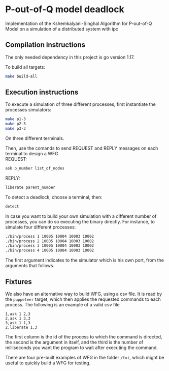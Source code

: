 # P-out-of-Q model deadlock

Implementation of the Kshemkalyani-Singhal Algorithm for P-out-of-Q Model on a simulation of a distributed system with ipc

## Compilation instructions

The only needed dependency in this project
is go version 1.17.

To build all targets:
```bash
make build-all
```

## Execution instructions

To execute a simulation of three different processes, first instantiate
the processes simulators:
```bash
make p1-3
make p2-3
make p3-3
```
On three different terminals.

Then, use the comands to send REQUEST and REPLY messages on each terminal to design a WFG  
REQUEST:  
```bash
ask p_number list_of_nodes
```
REPLY:
```bash
liberate parent_number
```

To detect a deadlock, choose a terminal, then:
```bash
detect
```

In case you want to build your own simulation with a different
number of processes, you can do so executing the binary directly.
For instance, to simulate four different processes:
```bash
./bin/process 1 10005 10004 10003 10002
./bin/process 2 10005 10004 10003 10002
./bin/process 3 10005 10004 10003 10002
./bin/process 4 10005 10004 10003 10002
```
The first argument indicates to the simulator which is his own port,
from the arguments that follows.

## Fixtures

We also have an alternative way to build WFG, using
a csv file. It is read by the `puppeteer` target, which
then applies the requested commands to each
process. The following is an example of a valid csv file
```csv
1,ask 1 2,3
2,ask 1 3,3
3,ask 1 1,3
2,liberate 1,3
```
The first column is the id of the process to which the command
is directed, the second is the argument in itself, and the third
is the number of milliseconds you want the program to wait after
executing the command.

There are four pre-built examples of WFG in the folder `/fxt`,
which might be useful to quickly build a WFG for testing.
